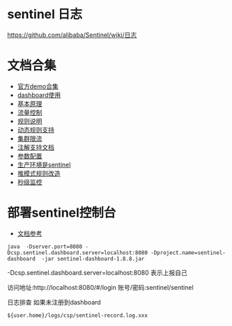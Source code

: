 # sentinel 日志
https://github.com/alibaba/Sentinel/wiki/日志
# 文档合集
* [官方demo合集](https://github.com/alibaba/Sentinel/tree/master/sentinel-demo)
* [dashboard使用](https://sentinelguard.io/zh-cn/docs/dashboard.html)
* [基本原理](https://sentinelguard.io/zh-cn/docs/basic-implementation.html)
* [流量控制](https://sentinelguard.io/zh-cn/docs/flow-control.html)
* [规则说明](https://sentinelguard.io/zh-cn/docs/basic-api-resource-rule.html)
* [动态规则支持](https://github.com/alibaba/Sentinel/wiki/动态规则扩展)
* [集群限流](https://sentinelguard.io/zh-cn/docs/cluster-flow-control.html)
* [注解支持文档](https://sentinelguard.io/zh-cn/docs/annotation-support.html)
* [参数配置](https://github.com/alibaba/Sentinel/wiki/启动配置项#日志相关配置项)
* [生产环境是sentinel](https://github.com/alibaba/Sentinel/wiki/在生产环境中使用-Sentinel)
* [推模式规则改造](https://github.com/alibaba/Sentinel/wiki/Sentinel-控制台（集群流控管理）#规则配置)
* [秒级监控](https://github.com/alibaba/Sentinel/wiki/日志#秒级监控日志)
# 部署sentinel控制台
* [文档参考](https://sentinelguard.io/zh-cn/docs/dashboard.html)
```
java  -Dserver.port=8080 -Dcsp.sentinel.dashboard.server=localhost:8080 -Dproject.name=sentinel-dashboard  -jar sentinel-dashboard-1.8.8.jar
```
-Dcsp.sentinel.dashboard.server=localhost:8080 表示上报自己

访问地址:http://localhost:8080/#/login
账号/密码:sentinel/sentinel

日志排查 如果未注册到dashboard

```
${user.home}/logs/csp/sentinel-record.log.xxx
```